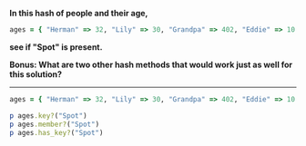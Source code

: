 **In this hash of people and their age,**
```ruby
ages = { "Herman" => 32, "Lily" => 30, "Grandpa" => 402, "Eddie" => 10 }
```
**see if "Spot" is present.**  

**Bonus: What are two other hash methods that would work just as well for this solution?**
***
```ruby
ages = { "Herman" => 32, "Lily" => 30, "Grandpa" => 402, "Eddie" => 10 }

p ages.key?("Spot")
p ages.member?("Spot")
p ages.has_key?("Spot")
```